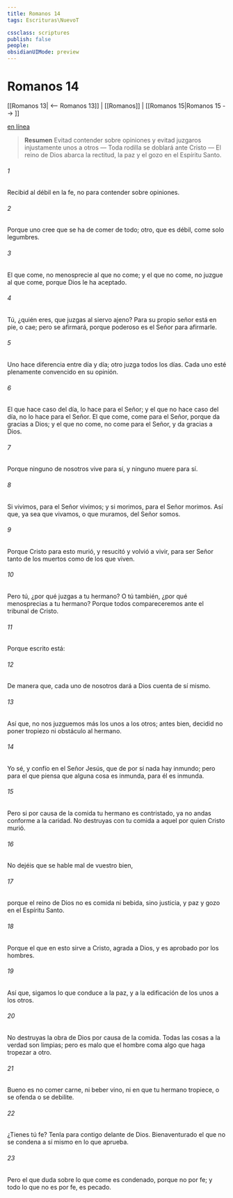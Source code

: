 ```yaml
---
title: Romanos 14
tags: Escrituras\NuevoT

cssclass: scriptures
publish: false
people:
obsidianUIMode: preview
---
```


# Romanos 14
[[Romanos 13| <-- Romanos 13]] | [[Romanos]] | [[Romanos 15|Romanos 15 --> ]]

[en línea](https://churchofjesuschrist.org/study/scriptures/nt/rom/14?lang=spa)

> __Resumen__
Evitad contender sobre opiniones y evitad juzgaros injustamente unos a otros — Toda rodilla se doblará ante Cristo — El reino de Dios abarca la rectitud, la paz y el gozo en el Espíritu Santo.

###### 1 
Recibid al débil en la fe,  no para contender sobre opiniones.

###### 2 
Porque uno cree que se ha de comer de todo; otro, que es débil, come solo legumbres.

###### 3 
El que come, no menosprecie al que no come; y el que no come, no juzgue al que come, porque Dios le ha aceptado.

###### 4 
Tú, ¿quién eres, que juzgas al siervo ajeno? Para su propio señor está en pie, o cae; pero se afirmará, porque poderoso es el Señor para afirmarle.

###### 5 
Uno hace diferencia entre día y día; otro juzga  todos los días. Cada uno esté plenamente convencido en su opinión.

###### 6 
El que hace caso del día, lo hace para el Señor; y el que no hace caso del día, no lo hace para el Señor. El que come, come para el Señor, porque da gracias a Dios; y el que no come, no come para el Señor, y da gracias a Dios.

###### 7 
Porque ninguno de nosotros vive para sí, y ninguno muere para sí.

###### 8 
Si vivimos, para el Señor vivimos; y si morimos, para el Señor morimos. Así que, ya sea que vivamos, o que muramos, del Señor somos.

###### 9 
Porque Cristo para esto murió, y resucitó y volvió a vivir, para ser Señor tanto de los muertos como de los que viven.

###### 10 
Pero tú, ¿por qué juzgas a tu hermano? O tú también, ¿por qué menosprecias a tu hermano? Porque todos compareceremos ante el tribunal de Cristo.

###### 11 
Porque escrito está:

###### 12 
De manera que, cada uno de nosotros dará a Dios cuenta de sí mismo.

###### 13 
Así que, no nos juzguemos más los unos a los otros; antes bien, decidid no poner tropiezo ni obstáculo al hermano.

###### 14 
Yo sé, y confío en el Señor Jesús, que de por sí nada hay inmundo; pero para el que piensa que alguna cosa es inmunda, para él es inmunda.

###### 15 
Pero si por causa de la comida tu hermano es contristado, ya no andas conforme a la caridad. No destruyas con tu comida a aquel por quien Cristo murió.

###### 16 
No dejéis que se hable mal de vuestro bien,

###### 17 
porque el reino de Dios no es comida ni bebida, sino justicia, y paz y gozo en el Espíritu Santo.

###### 18 
Porque el que en esto sirve a Cristo, agrada a Dios, y es aprobado por los hombres.

###### 19 
Así que, sigamos lo que conduce a la paz, y a la edificación de los unos a los otros.

###### 20 
No destruyas la obra de Dios por causa de la comida. Todas las cosas a la verdad son limpias; pero es malo que el hombre coma algo que haga tropezar a otro.

###### 21 
Bueno es no comer carne, ni beber vino, ni  en que tu hermano tropiece, o se ofenda o se debilite.

###### 22 
¿Tienes tú fe? Tenla para contigo delante de Dios. Bienaventurado el que no se condena a sí mismo en lo que aprueba.

###### 23 
Pero el que duda sobre lo que come es condenado, porque no  por fe; y todo lo que no es por fe, es pecado.

